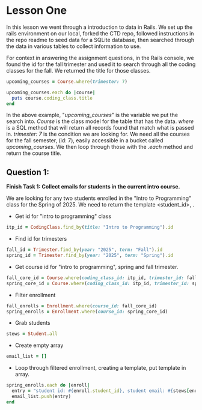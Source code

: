 # Lesson One

In this lesson we went through a introduction to data in Rails. We set up the rails environment on our local, forked the CTD repo, followed instructions in the repo readme to seed data for a SQLite database, then searched through the data in various tables to collect information to use.

For context in answering the assignment questions, in the Rails console, we found the id for the fall trimester and used it to search through all the coding classes for the fall. We returned the title for those classes.

```ruby
upcoming_courses = Course.where(trimester: 7)

upcoming_courses.each do |course|
  puts course.coding_class.title
end
```

In the above example, "_upcoming_courses_" is the variable we put the search into. _Course_ is the class model for the table that has the data. _where_ is a SQL method that will return all records found that match what is passed in. _trimester: 7_ is the condition we are looking for. We need all the courses for the fall semester, (id: 7), easily accessible in a bucket called _upcoming_courses_. We then loop through those with the _.each_ method and return the course title.

## Question 1:
**Finish Task 1: Collect emails for students in the current intro course.**

We are looking for any two students enrolled in the "Intro to Programming" class for the Spring of 2025. We need to return the template <student_id>, <student email>.

* Get id for "intro to programming" class
```ruby
itp_id = CodingClass.find_by(title: "Intro to Programming").id
```
* Find id for trimesters
```ruby
fall_id = Trimester.find_by(year: "2025", term: "Fall").id
spring_id = Trimester.find_by(year: "2025", term: "Spring").id
```

* Get course id for "intro to programming", spring and fall trimester.
```ruby
fall_core_id = Course.where(coding_class_id: itp_id, trimester_id: fall_id).ids[0]
spring_core_id = Course.where(coding_class_id: itp_id, trimester_id: spring_id).ids[0]
```

* Filter enrollment
```ruby
fall_enrolls = Enrollment.where(course_id: fall_core_id)
spring_enrolls = Enrollment.where(course_id: spring_core_id)
```

* Grab students
```ruby
stews = Student.all
```

* Create empty array
```ruby
email_list = []
```

* Loop through filtered enrollment, creating a template, put template in array.
```ruby
spring_enrolls.each do |enroll|
  entry = "student id: #{enroll.student_id}, student email: #{stews[enroll.student_id].email}"
  email_list.push(entry)
end
```
